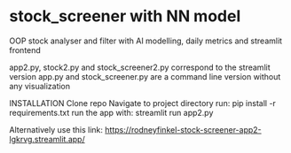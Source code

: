 # stock_screener with NN model
OOP stock analyser and filter with AI modelling, daily metrics and streamlit frontend

app2.py, stock2.py and stock_screener2.py correspond to the streamlit version
app.py and stock_screener.py are a command line version without any visualization

INSTALLATION
Clone repo
Navigate to project directory
run: pip install -r requirements.txt
run the app with: streamlit run app2.py


Alternatively use this link: https://rodneyfinkel-stock-screener-app2-lgkrvg.streamlit.app/



